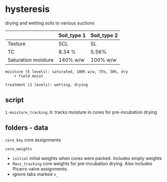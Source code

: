 # hysteresis
drying and wetting soils to various suctions


||Soil_type 1|Soil_type 2|
|--|--|--|
Texture| SCL | SL|
TC| 8.34 %| 5.56% |
Saturation moisture| 140% w/w| 100% w/w

	moisture (5 levels): saturated, 100% w/w, 75%, 50%, dry
		+ field moist
	
	treatment (2 levels): wetting, drying

## script
`1-moisture_tracking.R`:	tracks moisture in cores for pre-incubation drying


## folders - data
`core_key` core assignments

`core_weights` 

 - `initial` initial weights when cores were packed. includes empty weights
 - `Mass_tracking` core weights for pre-incubation drying. Also includes Picarro valve assignments.
 - ignore tabs marked `x_`
 
 
 


